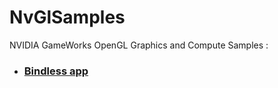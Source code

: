 # NvGlSamples
NVIDIA GameWorks OpenGL Graphics and Compute Samples :

* ### [Bindless app](https://github.com/elect86/NvGlSamples/tree/master/src/gl4_kepler/bindlessApp)
